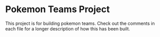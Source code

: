# Pokemon Teams Project

This project is for building pokemon teams. Check out the comments in each file for a longer description of how this has been built.
